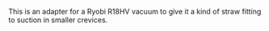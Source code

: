 This is an adapter for a Ryobi R18HV vacuum to give it a kind of straw fitting to suction in smaller crevices.
